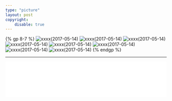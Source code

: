 ```yaml
---
type: "picture"
layout: post
copyright:
    disable: true
---
```

{% gp 8-7 %}
![xxxx(2017-05-14)](https://ws1.sinaimg.cn/large/12121212.jpg)
![xxxx(2017-05-14)](https://ws1.sinaimg.cn/large/12121212.jpg)
![xxxx(2017-05-14)](https://ws1.sinaimg.cn/large/12121212.jpg)
![xxxx(2017-05-14)](https://ws1.sinaimg.cn/large/12121212.jpg)
![xxxx(2017-05-14)](https://ws1.sinaimg.cn/large/12121212.jpg)
![xxxx(2017-05-14)](https://ws1.sinaimg.cn/large/12121212.jpg)
![xxxx(2017-05-14)](https://ws1.sinaimg.cn/large/12121212.jpg)
![xxxx(2017-05-14)](https://ws1.sinaimg.cn/large/12121212.jpg)
{% endgp %}

------

<iframe frameborder="no" border="0" marginwidth="0" marginheight="0" width=100% height=110 src="//music.163.com/outchain/player?type=0&id=448161195&auto=1&height=90"></iframe>